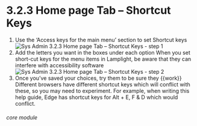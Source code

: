 # 3.2.3 Home page Tab – Shortcut Keys

1. Use the ‘Access keys for the main menu’ section to set Shortcut keys
![Sys Admin 3.2.3 Home page Tab – Shortcut Keys - step 1](Sys_Admin_3.2.3_Home_page_Tab_–_Shortcut_Keys_im_1.png)
2. Add the letters you want in the boxes under each option
When you set short-cut keys for the menu items in Lamplight, be aware that they can interfere with accessibility software
![Sys Admin 3.2.3 Home page Tab – Shortcut Keys - step 2](Sys_Admin_3.2.3_Home_page_Tab_–_Shortcut_Keys_im_2.png)
3. Once you’ve saved your choices, try them to be sure they {{work}}
Different browsers have different shortcut keys which will conflict with these, so you may need to experiment. For example, when writing this help guide, Edge has shortcut keys for Alt + E, F &amp; D which would conflict.


###### core module